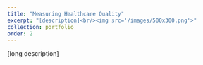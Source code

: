 ```yaml
---
title: "Measuring Healthcare Quality"
excerpt: "[description]<br/><img src='/images/500x300.png'>"
collection: portfolio
order: 2
---
```


[long description]